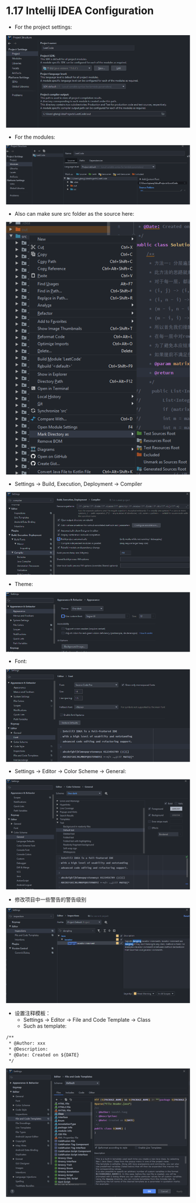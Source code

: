 # 1.17 Intellij IDEA Configuration

* For the project settings:

![](../.gitbook/assets/image%20%2826%29.png)

* For the modules:

![](../.gitbook/assets/image%20%2845%29.png)

* Also can make sure src folder as the source here:

![](../.gitbook/assets/image%20%2820%29.png)

* Settings -&gt; Build, Execution, Deployment -&gt; Compiler

![](../.gitbook/assets/image%20%2844%29.png)

* Theme:

![](../.gitbook/assets/image%20%2857%29.png)

* Font:

![](../.gitbook/assets/image%20%2812%29.png)

* Settings -&gt; Editor -&gt; Color Scheme -&gt; General:

![](../.gitbook/assets/image%20%2842%29.png)

* 修改项目中一些警告的警告级别

![](../.gitbook/assets/image%20%2856%29.png)

* 设置注释模板：
  * Settings -&gt; Editor -&gt; File and Code Template -&gt; Class
  * Such as template:

```text
/**
 * @Author: xxx
 * @Description:
 * @Date: Created on ${DATE}
 */
```

![](../.gitbook/assets/image%20%2811%29.png)

